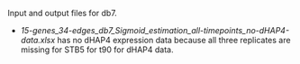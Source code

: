 Input and output files for db7.
* _15-genes_34-edges_db7_Sigmoid_estimation_all-timepoints_no-dHAP4-data.xlsx_ has no dHAP4 expression data because all three replicates are missing for STB5 for t90 for dHAP4 data.
